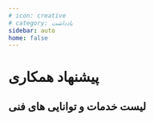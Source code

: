 ```yaml
---
# icon: creative
# category: یادداشت
sidebar: auto
home: false
---
```


# پیشنهاد همکاری

## لیست خدمات و توانایی های فنی
